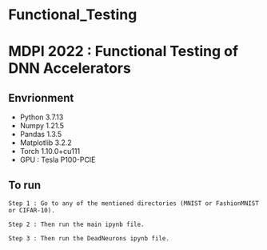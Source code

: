 # Functional_Testing
# MDPI 2022 : Functional Testing of DNN Accelerators

## Envrionment

* Python 3.7.13
* Numpy 1.21.5
* Pandas 1.3.5
* Matplotlib 3.2.2
* Torch 1.10.0+cu111
* GPU : Tesla P100-PCIE


## To run

```
Step 1 : Go to any of the mentioned directories (MNIST or FashionMNIST or CIFAR-10).
```

```
Step 2 : Then run the main ipynb file.
```

```
Step 3 : Then run the DeadNeurons ipynb file.
```



